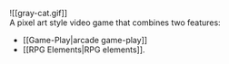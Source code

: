 ![[gray-cat.gif]]<br>
A pixel art style video game that combines two features:
- [[Game-Play|arcade game-play]]
- [[RPG Elements|RPG elements]].
